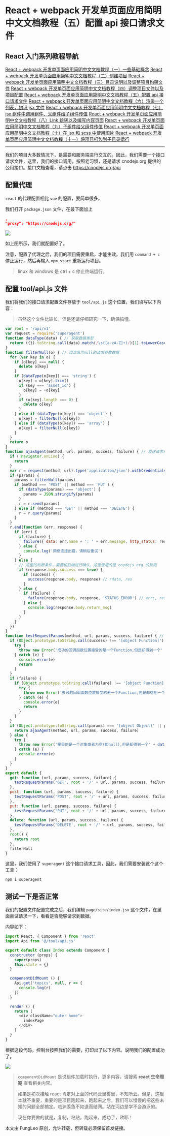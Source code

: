 # React + webpack 开发单页面应用简明中文文档教程（五）配置 api 接口请求文件

## React 入门系列教程导航

[React + webpack 开发单页面应用简明中文文档教程（一）一些基础概念](http://blog.csdn.net/fungleo/article/details/80841159)
[React + webpack 开发单页面应用简明中文文档教程（二）创建项目](http://blog.csdn.net/fungleo/article/details/80841181)
[React + webpack 开发单页面应用简明中文文档教程（三）目录说明以及调整项目构架文件](http://blog.csdn.net/fungleo/article/details/80841200)
[React + webpack 开发单页面应用简明中文文档教程（四）调整项目文件以及项目配置](http://blog.csdn.net/fungleo/article/details/80841220)
[React + webpack 开发单页面应用简明中文文档教程（五）配置 api 接口请求文件](http://blog.csdn.net/fungleo/article/details/80841241)
[React + webpack 开发单页面应用简明中文文档教程（六）渲染一个列表，初识 jsx 文件](http://blog.csdn.net/fungleo/article/details/80841255)
[React + webpack 开发单页面应用简明中文文档教程（七）jsx 组件中调用组件、父组件给子组件传值](http://blog.csdn.net/fungleo/article/details/80841263)
[React + webpack 开发单页面应用简明中文文档教程（八）Link 跳转以及编写内容页面](http://blog.csdn.net/fungleo/article/details/80841274)
[React + webpack 开发单页面应用简明中文文档教程（九）子组件给父组件传值](http://blog.csdn.net/fungleo/article/details/80841290)
[React + webpack 开发单页面应用简明中文文档教程（十）在 jsx 和 scss 中使用图片](http://blog.csdn.net/fungleo/article/details/80841296)
[React + webpack 开发单页面应用简明中文文档教程（十一）将项目打包到子目录运行](http://blog.csdn.net/fungleo/article/details/80841308)

****

我们的项目大多数情况下，是需要和服务端进行交互的。因此，我们需要一个接口请求文件，这里，我们的接口调用，按照老习惯，还是请求 cnodejs.org 提供的公用接口。接口文档查看，请点击 https://cnodejs.org/api

## 配置代理

`react` 的代理配置相比 `vue` 的配置，要简单很多。

我们打开 `package.json` 文件，在最下面加上

```json
,
"proxy": "https://cnodejs.org/"
```
![](https://raw.githubusercontent.com/fengcms/articles/master/image/fc/0d7c95a9f7558a0e9d7e9f2249c7ed.jpg)

如上图所示，我们就配置好了。

注意，配置了代理之后，我们的项目需要重启，才能生效。我们用 `command + c` 停止运行，然后再输入 `npm start` 重新运行项目。

> linux 和 windows 是 ctrl + c 停止终端运行。

## 配置 tool/api.js 文件

我们将我们的接口请求配置文件存放于 `tool/api.js` 这个位置，我们填写以下内容：

> 虽然这个文件比较长，但是还请仔细研究一下，确保搞懂。

```js
var root = '/api/v1'
var request = require('superagent')
function dataType(data) { // 获取数据类型
  return ({}).toString.call(data).match(/\s([a-zA-Z]+)/)[1].toLowerCase()
}
function filterNull(o) { // 过滤值为null的请求参数数据
  for (var key in o) {
    if (o[key] === null) {
      delete o[key]
    }
    if (dataType(o[key]) === 'string') {
      o[key] = o[key].trim()
      if (key === 'asset_id') {
        o[key] = +o[key]
      }
      if (o[key].length === 0) {
        delete o[key]
      }
    } else if (dataType(o[key]) === 'object') {
      o[key] = filterNull(o[key])
    } else if (dataType(o[key]) === 'array') {
      o[key] = filterNull(o[key])
    }
  }
  return o
}
function ajaxAgent(method, url, params, success, failure) { // 发送请求并得到响应
  if (!navigator.onLine) {
    return
  }
  var r = request(method, url).type('application/json').withCredentials()
  if (params) {
    params = filterNull(params)
    if (method === 'POST' || method === 'PUT') {
      if (dataType(params) === 'object') {
        params = JSON.stringify(params)
      }
      r = r.send(params)
    } else if (method === 'GET' || method === 'DELETE') {
      r = r.query(params)
    }
  }
  r.end(function (err, response) {
    if (err) {
      if (failure) {
        failure({ data: err.name + ': ' + err.message, http_status: response.status }, response, 'HTTP_ERROR') // err, res, esta
      } else {
        console.log('网络连接出错，请稍后重试')
      }
    } else {
      // 这里的判断条件，需要和后端进行确认，这里使用的是 cnodejs.org 的规则
      if (response.body.success === true) {
        if (success) {
          success(response.body, response) // rdata, res
        }
      } else {
        if (failure) {
          failure(response.body, response, 'STATUS_ERROR') // err:, res, esta
        } else {
          console.log(response.body.return_msg)
        }
      }
    }
  })
}
function testRequestParams(method, url, params, success, failure) { // 验证请求时，传递的参数
  if (Object.prototype.toString.call(success) !== '[object Function]') {
    try {
      throw new Error('成功的回调函数位置接受的是一个Function,但是却得到一个' + dataType(success))
    } catch (e) {
      console.error(e)
      return
    }
  }
  if (failure) {
    if (Object.prototype.toString.call(failure) !== '[object Function]') {
      try {
        throw new Error('失败的回调函数位置接受的是一个Function,但是却得到一个' + dataType(failure))
      } catch (e) {
        console.error(e)
        return
      }
    }
  }
  if (Object.prototype.toString.call(params) === '[object Object]' || params === null) {
    return ajaxAgent(method, url, params, success, failure)
  } else {
    try {
      throw new Error('接受的是一个对象或者为空(即null),但是却得到一个' + dataType(params))
    } catch (e) {
      console.error(e)
    }
  }
}
export default {
  get: function (url, params, success, failure) {
    testRequestParams('GET', root + '/' + url, params, success, failure)
  },
  post: function (url, params, success, failure) {
    testRequestParams('POST', root + '/' + url, params, success, failure)
  },
  put: function (url, params, success, failure) {
    testRequestParams('PUT', root + '/' + url, params, success, failure)
  },
  delete: function (url, params, success, failure) {
    testRequestParams('DELETE', root + '/' + url, params, success, failure)
  },
  root() {
    return root
  },
  filterNull
}

```

这里，我们使用了 `superagent` 这个接口请求工具，因此，我们需要安装这个这个工具：

```shell
npm i superagent
```

## 测试一下是否正常

我们的配置文件配置完成之后，我们编辑 `page/site/index.jsx` 这个文件，在里面尝试请求一下，看看是否能够请求到数据。

内容如下：

```js
import React, { Component } from 'react'
import Api from '@/tool/api.js'

export default class Index extends Component {
  constructor (props) {
    super(props)
    this.state = {}
  }

  componentDidMount () {
    Api.get('topics', null, r => {
      console.log(r)
    })
  }

  render () {
    return (
      <div className="outer home">
        indexPage
      </div>
    )
  }
}
```

根据这段代码，控制台按照我们的需要，打印出了以下内容。说明我们的配置成功了。

![](https://raw.githubusercontent.com/fengcms/articles/master/image/79/04350f07343578c34a7006e40f894f.jpg)


> `componentDidMount` 是说组件加载时执行，更多内容，请搜索 **react 生命周期** 查看相关内容。
> 
> 如果是初次接触 react 肯定对上面的代码云里雾里，不知所云。但是，这根本就不重要，重要的是项目跑起来，跑起来之后，我们可以慢慢的把这些未知的问题全部搞定。临渊羡鱼不如退而结网。站在河边是学不会游泳的。
> 
> 现在你要做的就是，复制，粘贴，跑起来，成功了，欧耶！

本文由 FungLeo 原创，允许转载，但转载必须保留首发链接。

